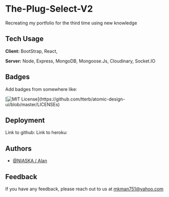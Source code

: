 # The-Plug-Select-V2
Recreating my portfolio for the third time using new knowledge

    
## Tech Usage

**Client:** BootStrap, React,

**Server:** Node, Express, MongoDB, Mongoose.Js, Cloudinary, Socket.IO

  
## Badges

Add badges from somewhere like: 

[![MIT License](https://img.shields.io/apm/l/atomic-design-ui.svg?)](https://github.com/tterb/atomic-design-ui/blob/master/LICENSEs)

  
## Deployment

Link to github: 
Link to heroku: 


## Authors

- [@NIASKA / Alan](https://github.com/NIASKAA)

  
## Feedback

If you have any feedback, please reach out to us at mkman751@yahoo.com
